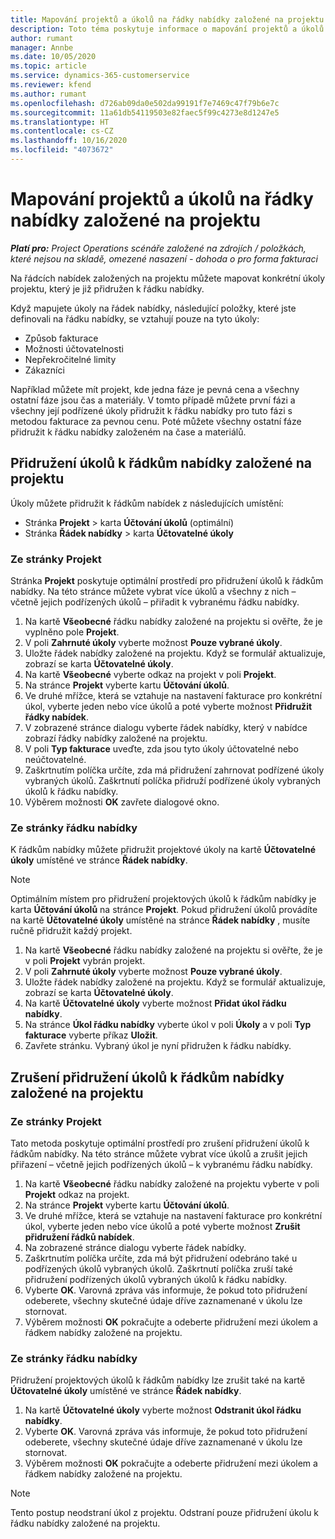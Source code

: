 ```yaml
---
title: Mapování projektů a úkolů na řádky nabídky založené na projektu
description: Toto téma poskytuje informace o mapování projektů a úkolů na řádku nabídky založené na projektu.
author: rumant
manager: Annbe
ms.date: 10/05/2020
ms.topic: article
ms.service: dynamics-365-customerservice
ms.reviewer: kfend
ms.author: rumant
ms.openlocfilehash: d726ab09da0e502da99191f7e7469c47f79b6e7c
ms.sourcegitcommit: 11a61db54119503e82faec5f99c4273e8d1247e5
ms.translationtype: HT
ms.contentlocale: cs-CZ
ms.lasthandoff: 10/16/2020
ms.locfileid: "4073672"
---
```

# <a name="map-projects-and-tasks-to-a-project-based-quote-line"></a>Mapování projektů a úkolů na řádky nabídky založené na projektu

_**Platí pro:** Project Operations scénáře založené na zdrojích / položkách, které nejsou na skladě, omezené nasazení - dohoda o pro forma fakturaci_

Na řádcích nabídek založených na projektu můžete mapovat konkrétní úkoly projektu, který je již přidružen k řádku nabídky.

Když mapujete úkoly na řádek nabídky, následující položky, které jste definovali na řádku nabídky, se vztahují pouze na tyto úkoly:

- Způsob fakturace
- Možnosti účtovatelnosti
- Nepřekročitelné limity
- Zákazníci

Například můžete mít projekt, kde jedna fáze je pevná cena a všechny ostatní fáze jsou čas a materiály. V tomto případě můžete první fázi a všechny její podřízené úkoly přidružit k řádku nabídky pro tuto fázi s metodou fakturace za pevnou cenu. Poté můžete všechny ostatní fáze přidružit k řádku nabídky založeném na čase a materiálů.

## <a name="associate-tasks-to-project-based-quote-lines"></a>Přidružení úkolů k řádkům nabídky založené na projektu

Úkoly můžete přidružit k řádkům nabídek z následujících umístění:

- Stránka **Projekt** > karta **Účtování úkolů** (optimální)
- Stránka **Řádek nabídky** > karta **Účtovatelné úkoly** 

### <a name="from-the-project-page"></a>Ze stránky Projekt

Stránka **Projekt** poskytuje optimální prostředí pro přidružení úkolů k řádkům nabídky. Na této stránce můžete vybrat více úkolů a všechny z nich – včetně jejich podřízených úkolů – přiřadit k vybranému řádku nabídky.

1. Na kartě **Všeobecné** řádku nabídky založené na projektu si ověřte, že je vyplněno pole **Projekt**.
2. V poli **Zahrnuté úkoly** vyberte možnost **Pouze vybrané úkoly**.
3. Uložte řádek nabídky založené na projektu. Když se formulář aktualizuje, zobrazí se karta **Účtovatelné úkoly**.
4. Na kartě **Všeobecné** vyberte odkaz na projekt v poli **Projekt**.
5. Na stránce **Projekt** vyberte kartu **Účtování úkolů**.
6. Ve druhé mřížce, která se vztahuje na nastavení fakturace pro konkrétní úkol, vyberte jeden nebo více úkolů a poté vyberte možnost **Přidružit řádky nabídek**.
7. V zobrazené stránce dialogu vyberte řádek nabídky, který v nabídce zobrazí řádky nabídky založené na projektu.
8. V poli **Typ fakturace** uveďte, zda jsou tyto úkoly účtovatelné nebo neúčtovatelné.
9. Zaškrtnutím políčka určíte, zda má přidružení zahrnovat podřízené úkoly vybraných úkolů. Zaškrtnutí políčka přidruží podřízené úkoly vybraných úkolů k řádku nabídky.
10. Výběrem možnosti **OK** zavřete dialogové okno.

### <a name="from-the-quote-line-page"></a>Ze stránky řádku nabídky

K řádkům nabídky můžete přidružit projektové úkoly na kartě **Účtovatelné úkoly** umístěné ve stránce **Řádek nabídky**.

>[!NOTE]
>Optimálním místem pro přidružení projektových úkolů k řádkům nabídky je karta **Účtování úkolů** na stránce **Projekt**. Pokud přidružení úkolů provádíte na kartě **Účtovatelné úkoly** umístěné na stránce **Řádek nabídky** , musíte ručně přidružit každý projekt.

1. Na kartě **Všeobecné** řádku nabídky založené na projektu si ověřte, že je v poli **Projekt** vybrán projekt.
2. V poli **Zahrnuté úkoly** vyberte možnost **Pouze vybrané úkoly**.
3. Uložte řádek nabídky založené na projektu. Když se formulář aktualizuje, zobrazí se karta **Účtovatelné úkoly**.
4. Na kartě **Účtovatelné úkoly** vyberte možnost **Přidat úkol řádku nabídky**.
5. Na stránce **Úkol řádku nabídky** vyberte úkol v poli **Úkoly** a v poli **Typ fakturace** vyberte příkaz **Uložit**. 
6. Zavřete stránku. Vybraný úkol je nyní přidružen k řádku nabídky.

## <a name="disassociate-tasks-from-projectbased-quote-lines"></a>Zrušení přidružení úkolů k řádkům nabídky založené na projektu

### <a name="from-the-project-page"></a>Ze stránky Projekt

Tato metoda poskytuje optimální prostředí pro zrušení přidružení úkolů k řádkům nabídky. Na této stránce můžete vybrat více úkolů a zrušit jejich přiřazení – včetně jejich podřízených úkolů – k vybranému řádku nabídky.

1. Na kartě **Všeobecné** řádku nabídky založené na projektu vyberte v poli **Projekt** odkaz na projekt.
2. Na stránce **Projekt** vyberte kartu **Účtování úkolů**.
3. Ve druhé mřížce, která se vztahuje na nastavení fakturace pro konkrétní úkol, vyberte jeden nebo více úkolů a poté vyberte možnost **Zrušit přidružení řádků nabídek**.
4. Na zobrazené stránce dialogu vyberte řádek nabídky.
5. Zaškrtnutím políčka určíte, zda má být přidružení odebráno také u podřízených úkolů vybraných úkolů. Zaškrtnutí políčka zruší také přidružení podřízených úkolů vybraných úkolů k řádku nabídky.
6. Vyberte **OK**. Varovná zpráva vás informuje, že pokud toto přidružení odeberete, všechny skutečné údaje dříve zaznamenané v úkolu lze stornovat. 
7. Výběrem možnosti **OK** pokračujte a odeberte přidružení mezi úkolem a řádkem nabídky založené na projektu.

### <a name="from-the-quote-line-page"></a>Ze stránky řádku nabídky

Přidružení projektových úkolů k řádkům nabídky lze zrušit také na kartě **Účtovatelné úkoly** umístěné ve stránce **Řádek nabídky**.

1. Na kartě **Účtovatelné úkoly** vyberte možnost **Odstranit úkol řádku nabídky**.
2. Vyberte **OK**. Varovná zpráva vás informuje, že pokud toto přidružení odeberete, všechny skutečné údaje dříve zaznamenané v úkolu lze stornovat. 
3. Výběrem možnosti **OK** pokračujte a odeberte přidružení mezi úkolem a řádkem nabídky založené na projektu.

>[!NOTE]
> Tento postup neodstraní úkol z projektu. Odstraní pouze přidružení úkolu k řádku nabídky založené na projektu.
